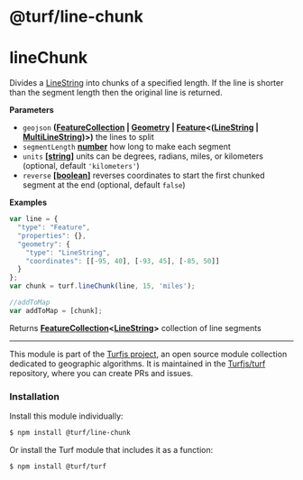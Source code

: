 # @turf/line-chunk

# lineChunk

Divides a [LineString](http://geojson.org/geojson-spec.html#linestring) into chunks of a specified length.
If the line is shorter than the segment length then the original line is returned.

**Parameters**

-   `geojson` **([FeatureCollection](http://geojson.org/geojson-spec.html#feature-collection-objects) \| [Geometry](http://geojson.org/geojson-spec.html#geometry) \| [Feature](http://geojson.org/geojson-spec.html#feature-objects)&lt;([LineString](http://geojson.org/geojson-spec.html#linestring) \| [MultiLineString](http://geojson.org/geojson-spec.html#multilinestring))>)** the lines to split
-   `segmentLength` **[number](https://developer.mozilla.org/en-US/docs/Web/JavaScript/Reference/Global_Objects/Number)** how long to make each segment
-   `units` **\[[string](https://developer.mozilla.org/en-US/docs/Web/JavaScript/Reference/Global_Objects/String)]** units can be degrees, radians, miles, or kilometers (optional, default `'kilometers'`)
-   `reverse` **\[[boolean](https://developer.mozilla.org/en-US/docs/Web/JavaScript/Reference/Global_Objects/Boolean)]** reverses coordinates to start the first chunked segment at the end (optional, default `false`)

**Examples**

```javascript
var line = {
  "type": "Feature",
  "properties": {},
  "geometry": {
    "type": "LineString",
    "coordinates": [[-95, 40], [-93, 45], [-85, 50]]
  }
};
var chunk = turf.lineChunk(line, 15, 'miles');

//addToMap
var addToMap = [chunk];
```

Returns **[FeatureCollection](http://geojson.org/geojson-spec.html#feature-collection-objects)&lt;[LineString](http://geojson.org/geojson-spec.html#linestring)>** collection of line segments

<!-- This file is automatically generated. Please don't edit it directly:
if you find an error, edit the source file (likely index.js), and re-run
./scripts/generate-readmes in the turf project. -->

---

This module is part of the [Turfjs project](http://turfjs.org/), an open source
module collection dedicated to geographic algorithms. It is maintained in the
[Turfjs/turf](https://github.com/Turfjs/turf) repository, where you can create
PRs and issues.

### Installation

Install this module individually:

```sh
$ npm install @turf/line-chunk
```

Or install the Turf module that includes it as a function:

```sh
$ npm install @turf/turf
```
